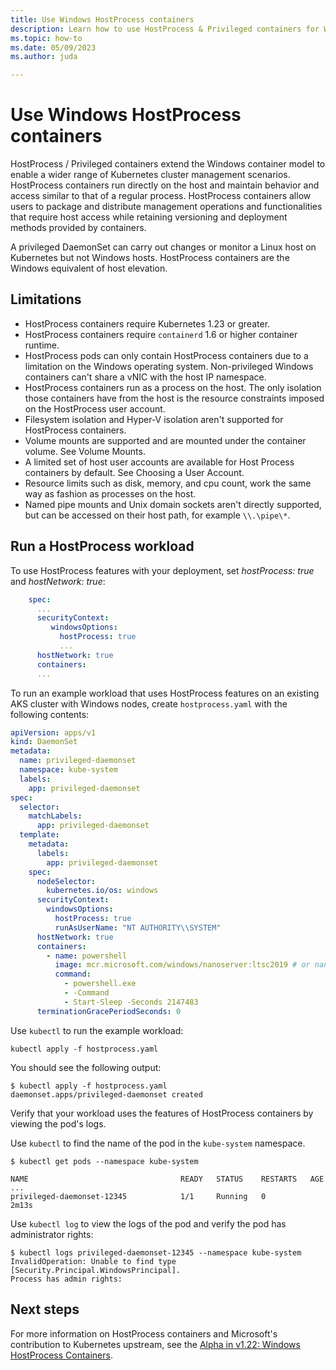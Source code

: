 ```yaml
---
title: Use Windows HostProcess containers
description: Learn how to use HostProcess & Privileged containers for Windows workloads on AKS
ms.topic: how-to
ms.date: 05/09/2023
ms.author: juda

---
```


# Use Windows HostProcess containers

HostProcess / Privileged containers extend the Windows container model to enable a wider range of Kubernetes cluster management scenarios. HostProcess containers run directly on the host and maintain behavior and access similar to that of a regular process. HostProcess containers allow users to package and distribute management operations and functionalities that require host access while retaining versioning and deployment methods provided by containers.

A privileged DaemonSet can carry out changes or monitor a Linux host on Kubernetes but not Windows hosts. HostProcess containers are the Windows equivalent of host elevation.

## Limitations

* HostProcess containers require Kubernetes 1.23 or greater.
* HostProcess containers require `containerd` 1.6 or higher container runtime.
* HostProcess pods can only contain HostProcess containers due to a limitation on the Windows operating system. Non-privileged Windows containers can't share a vNIC with the host IP namespace.
* HostProcess containers run as a process on the host. The only isolation those containers have from the host is the resource constraints imposed on the HostProcess user account.
* Filesystem isolation and Hyper-V isolation aren't supported for HostProcess containers.
* Volume mounts are supported and are mounted under the container volume. See Volume Mounts.
* A limited set of host user accounts are available for Host Process containers by default. See Choosing a User Account.
* Resource limits such as disk, memory, and cpu count, work the same way as fashion as processes on the host.
* Named pipe mounts and Unix domain sockets aren't directly supported, but can be accessed on their host path, for example `\\.\pipe\*`.

## Run a HostProcess workload

To use HostProcess features with your deployment, set *hostProcess: true* and *hostNetwork: true*:  

```yaml
    spec:
      ...
      securityContext:
         windowsOptions:
           hostProcess: true
           ...
      hostNetwork: true
      containers:
      ...
```

To run an example workload that uses HostProcess features on an existing AKS cluster with Windows nodes, create `hostprocess.yaml` with the following contents:

```yaml
apiVersion: apps/v1
kind: DaemonSet
metadata:
  name: privileged-daemonset
  namespace: kube-system
  labels:
    app: privileged-daemonset
spec:
  selector:
    matchLabels:
      app: privileged-daemonset
  template:
    metadata:
      labels:
        app: privileged-daemonset
    spec:
      nodeSelector:
        kubernetes.io/os: windows
      securityContext:
        windowsOptions:
          hostProcess: true
          runAsUserName: "NT AUTHORITY\\SYSTEM"
      hostNetwork: true
      containers:
        - name: powershell
          image: mcr.microsoft.com/windows/nanoserver:ltsc2019 # or nanoserver:ltsc2022
          command:
            - powershell.exe
            - -Command
            - Start-Sleep -Seconds 2147483
      terminationGracePeriodSeconds: 0
```

Use `kubectl` to run the example workload:

```azurecli-interactive
kubectl apply -f hostprocess.yaml
```

You should see the following output:

```output
$ kubectl apply -f hostprocess.yaml
daemonset.apps/privileged-daemonset created
```

Verify that your workload uses the features of HostProcess containers by viewing the pod's logs.

Use `kubectl` to find the name of the pod in the `kube-system` namespace.

```output
$ kubectl get pods --namespace kube-system

NAME                                  READY   STATUS    RESTARTS   AGE
...
privileged-daemonset-12345            1/1     Running   0          2m13s
```

Use `kubectl log` to view the logs of the pod and verify the pod has administrator rights:

```output
$ kubectl logs privileged-daemonset-12345 --namespace kube-system
InvalidOperation: Unable to find type [Security.Principal.WindowsPrincipal].
Process has admin rights:
```

## Next steps

For more information on HostProcess containers and Microsoft's contribution to Kubernetes upstream, see the [Alpha in v1.22: Windows HostProcess Containers][blog-post].

<!-- LINKS - External -->
[blog-post]: https://kubernetes.io/blog/2021/08/16/windows-hostprocess-containers/
